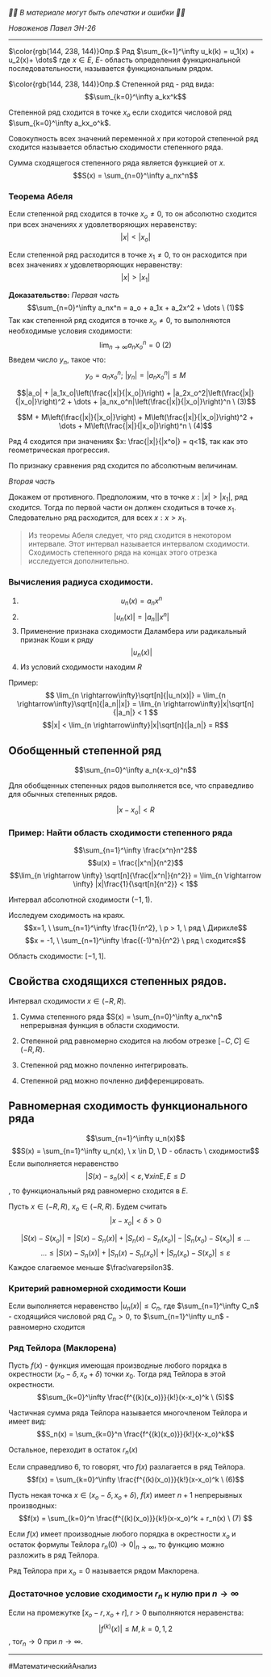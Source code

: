 *🚨🚨 В материале могут быть опечатки и ошибки 🚨🚨*

*Новоженов Павел*
*ЭН-26*

---

$\color{rgb(144, 238, 144)}Опр.$ Ряд $\sum_{k=1}^\infty u_k(k) = u_1(x) + u_2(x)+ \dots$ где $x \in E$, $E$- область определения функциональной последовательности, называется функциональным рядом.

$\color{rgb(144, 238, 144)}Опр.$ Степенной ряд - ряд вида:
$$\sum_{k=0}^\infty a_kx^k$$

Степенной ряд сходится в точке $x_o$ если сходится числовой ряд $\sum_{k=0}^\infty a_kx_o^k$.

Совокупность всех значений переменной $x$ при которой степенной ряд сходится называется областью сходимости степенного ряда.

Сумма сходящегося степенного ряда является функцией от $x$.
$$S(x) = \sum_{n=0}^\infty a_nx^n$$

### Теорема Абеля
Если степенной ряд сходится в точке $x_o \neq 0$, то он абсолютно сходится при всех значениях $x$ удовлетворяющих неравенству:
$$|x| < |x_o|$$

Если степенной ряд расходится в точке $x_1 \neq 0$, то он расходится при всех значениях $x$ удовлетворяющих неравенству:
$$|x| > |x_1|$$

__Доказательство:__
_Первая часть_
$$\sum_{n=0}^\infty a_nx^n = a_o + a_1x + a_2x^2 + \dots \ (1)$$
Так как степенной ряд сходится в точке $x_o \neq 0$, то выполняются необходимые условия сходимости:
$$\lim_{n \rightarrow \infty} a_nx_o^n = 0 \ (2)$$
Введем число $y_n$, такое что:
$$y_o = a_nx_o^n; \ |y_n| = |a_nx_o^n| \leq M$$

$$|a_o| + |a_1x_o|\left(\frac{|x|}{|x_o|}\right) + |a_2x_o^2|\left(\frac{|x|}{|x_o|}\right)^2 + \dots + |a_nx_o^n|\left(\frac{|x|}{|x_o|}\right)^n \ (3)$$

$$M + M\left(\frac{|x|}{|x_o|}\right) + M\left(\frac{|x|}{|x_o|}\right)^2 + \dots + M\left(\frac{|x|}{|x_o|}\right)^n \ (4)$$

Ряд 4 сходится при значениях $x: \frac{|x|}{|x^o|} = q<1$, так как это геометрическая прогрессия.

По признаку сравнения ряд сходится по абсолютным величинам.

_Вторая часть_

Докажем от противного. Предположим, что в точке $x: |x| > |x_1|$, ряд сходится. Тогда по первой части он должен сходиться в точке $x_1$. Следовательно ряд расходится, для всех $x: x > x_1$.

> Из теоремы Абеля следует, что ряд сходится в некотором интервале. Этот интервал называется интервалом сходимости. Сходимость степенного ряда на концах этого отрезка исследуется дополнительно.

### Вычисления радиуса сходимости.
1) $$u_n(x) = a_nx^n$$
2) $$|u_n(x)| = |a_n||x^n|$$
3) Применение признака сходимости Даламбера или радикальный признак Коши к ряду $$|u_n(x)|$$
4) Из условий сходимости находим $R$

Пример:
$$
\lim_{n \rightarrow\infty}\sqrt[n]{|u_n(x)|} = \lim_{n \rightarrow\infty}\sqrt[n]{|a_n||x|} = \lim_{n \rightarrow\infty}|x|\sqrt[n]{|a_n|} < 1
$$
$$|x| < \lim_{n \rightarrow\infty}|x|\sqrt[n]{|a_n|} = R$$

## Обобщенный степенной ряд
$$\sum_{n=0}^\infty a_n(x-x_o)^n$$

Для обобщенных степенных рядов выполняется все, что справедливо для обычных степенных рядов.

$$|x-x_o| < R$$

### Пример: Найти область сходимости степенного ряда
$$\sum_{n=1}^\infty \frac{x^n}n^2$$
$$u(x) = \frac{|x^n|}{n^2}$$
$$\lim_{n \rightarrow \infty} \sqrt[n]{\frac{|x^n|}{n^2}} = \lim_{n \rightarrow \infty} |x|\frac{1}{\sqrt[n]{n^2}} < 1$$

Интервал абсолютной сходимости $(-1, 1)$.

Исследуем сходимость на краях.
$$x=1, \ \sum_{n=1}^\infty \frac{1}{n^2}, \ p > 1, \ ряд \ Дирихле$$
$$x = -1, \ \sum_{n=1}^\infty \frac{(-1)^n}{n^2} \ ряд \ сходится$$

Область сходимости: $[-1, 1]$.

## Свойства сходящихся степенных рядов.
Интервал сходимости $x \in (-R, R)$.

1. Сумма степенного ряда $S(x) = \sum_{n=0}^\infty a_nx^n$ непрерывная функция в области сходимости.

2. Степенной ряд равномерно сходится на любом отрезке $[-C, C] \in (-R, R)$.

3. Степенной ряд можно почленно интегрировать.

4. Степенной ряд можно почленно дифференцировать.

## Равномерная сходимость функционального ряда

$$\sum_{n=1}^\infty u_n(x)$$
$$S(x) = \sum_{n=1}^\infty u_n(x), \ x \in D, \ D - область \ сходимости$$
Если выполняется неравенство $$|S(x) - s_n(x)|<\varepsilon, \forall x in E, E \leq D$$, то функциональный ряд равномерно сходится в $E$.

Пусть $x \in (-R, R)$, $x_o \in (-R, R)$.
Будем считать
$$|x-x_o| < \delta > 0$$

$$|S(x) - S(x_o)| = |S(x) - S_n(x)| + |S_n(x) - S_n(x_o)| - |S_n(x_o) - S(x_o)| \leq \dots$$
$$\dots \leq |S(x) - S_n(x)| + |S_n(x) - S_n(x_o)| + |S_n(x_o) - S(x_o)| \leq \varepsilon$$
Каждое слагаемое меньше $\frac\varepsilon3$.

### Критерий равномерной сходимости Коши
Если выполняется неравенство $|u_n(x)|\leq C_n$, где $\sum_{n=1}^\infty C_n$ - сходящийся числовой ряд $C_n > 0$, то $\sum_{n=1}^\infty u_n$ - равномерно сходится

### Ряд Тейлора (Маклорена)
Пусть $f(x)$ - функция имеющая производные любого порядка в окрестности $(x_o - \delta, x_o + \delta)$ точки $x_0$. Тогда ряд Тейлора в этой окрестности.
$$\sum_{k=0}^\infty \frac{f^{(k)(x_o)}}{k!}(x-x_o)^k \ (5)$$

Частичная сумма ряда Тейлора называется многочленом Тейлора и имеет вид:
$$S_n(x) = \sum_{k=0}^n \frac{f^{(k)(x_o)}}{k!}(x-x_o)^k$$

Остальное, переходит в остаток $r_n(x)$

Если справедливо 6, то говорят, что $f(x)$ разлагается в ряд Тейлора.
$$f(x) = \sum_{k=0}^\infty \frac{f^{(k)(x_o)}}{k!}(x-x_o)^k \ (6)$$

Пусть некая точка $x \in (x_o - \delta, x_o + \delta)$, $f(x)$ имеет $n+1$ непрерывных производных:
$$f(x) = \sum_{k=0}^n \frac{f^{(k)(x_o)}}{k!}(x-x_o)^k + r_n(x) \ (7) $$

Если $f(x)$ имеет производные любого порядка в окрестности $x_o$ и остаток формулы Тейлора $r_n(0) \rightarrow 0|_{n \rightarrow \infty}$, то функцию можно разложить в ряд Тейлора. 

Ряд Тейлора при $x_o = 0$ называется рядом Маклорена.

### Достаточное условие сходимости $r_n$ к нулю при $n \rightarrow \infty$
Если на промежутке $[x_o - r, x_o + r], r>0$ выполняются неравенства:
$$|f^{(k)}(x)| \leq M, k = 0,1,2$$, то$r_n \rightarrow 0$  при $n \rightarrow \infty$.

---

#МатематическийАнализ 